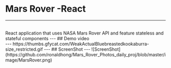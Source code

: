 # Mars Rover -React
---
<br/>
React application that uses NASA Mars Rover API and feature stateless and stateful components
---
## Demo video <br/>
---
https://thumbs.gfycat.com/WeakActualBluebreastedkookaburra-size_restricted.gif
---
## ScreenShot
---
![ScreenShot](https://github.com/ronaldhong/Mars_Rover_Photos_daily_proj/blob/master/image/MarsRover.png)
